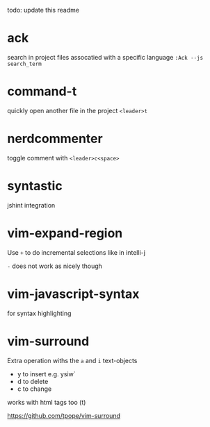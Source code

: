 todo: update this readme 

# ack
search in project files assocatied with a specific language `:Ack --js search_term`

# command-t
quickly open another file in the project `<leader>t`

# nerdcommenter
toggle comment with `<leader>c<space>`

# syntastic
jshint integration

# vim-expand-region
Use `+` to do incremental selections like in intelli-j

`-` does not work as nicely though

# vim-javascript-syntax
for syntax highlighting

# vim-surround
Extra operation withs the `a` and `i` text-objects
* y to insert e.g. ysiw`
* d to delete
* c to change

works with html tags too (t)

https://github.com/tpope/vim-surround
